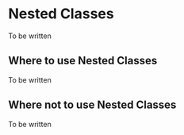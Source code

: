 # Nested Classes

To be written

## Where to use Nested Classes

To be written

## Where not to use Nested Classes

To be written


